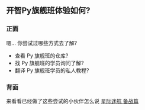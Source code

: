 ## 开智Py旗舰班体验如何?

### 正面
  
嗯... 你尝试过哪些方式去了解?

- 查看 Py 旗舰班的仓库?
- 找 Py 旗舰班的学员询问了解?
- 翻译 Py 旗舰班学员的私人教程?

### 背面

来看看已经做了这些尝试的小伙伴怎么说 [星际迷航 备战篇][1]

[1]:	Https://Github.Com/Jeremiahzhang/Gopython/Blob/Master/Py-Startrek-Prepare/2015-9-26-Hiddenmission-%E5%BC%80%E6%99%BApy%E5%85%A5%E9%97%A8%E4%BD%93%E9%AA%8C.Md